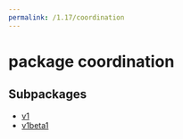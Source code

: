 ```yaml
---
permalink: /1.17/coordination
---
```


# package coordination



## Subpackages

* [v1](coordination-v1.md)
* [v1beta1](coordination-v1beta1.md)